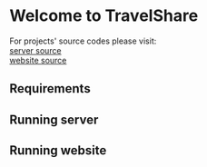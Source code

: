 # Welcome to TravelShare

For projects' source codes please visit:<br/>
[server source](https://github.com/niewiemmichal/travel-share) <br/>
[website source](https://github.com/niewiemmichal/travel-share-ui)

## Requirements



## Running server



## Running website

